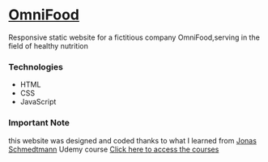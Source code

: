# [OmniFood](https://omnifood-alp.netlify.app/)

Responsive static website for a fictitious company OmniFood,serving in the field of healthy nutrition

### Technologies

- HTML
- CSS
- JavaScript

### Important Note

this website was designed and coded thanks to what I learned from [Jonas Schmedtmann](https://github.com/jonasschmedtmann) Udemy course [Click here to access the courses](https://www.udemy.com/user/jonasschmedtmann/)

